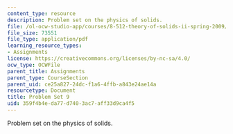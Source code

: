 ```yaml
---
content_type: resource
description: Problem set on the physics of solids.
file: /ol-ocw-studio-app/courses/8-512-theory-of-solids-ii-spring-2009/359f4b4eda77d7403ac7aff33d9ca4f5_MIT8_512s09_2004_pset09.pdf
file_size: 73551
file_type: application/pdf
learning_resource_types:
- Assignments
license: https://creativecommons.org/licenses/by-nc-sa/4.0/
ocw_type: OCWFile
parent_title: Assignments
parent_type: CourseSection
parent_uid: ce25a827-24dc-f1a6-4ffb-a843e24ae14a
resourcetype: Document
title: Problem Set 9
uid: 359f4b4e-da77-d740-3ac7-aff33d9ca4f5
---
```

Problem set on the physics of solids.